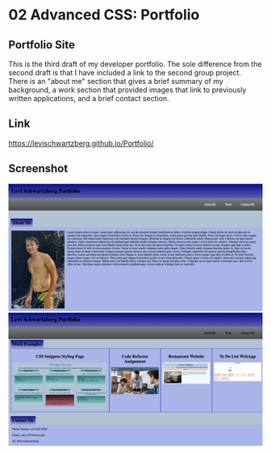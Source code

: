 # 02 Advanced CSS: Portfolio

## Portfolio Site


This is the third draft of my developer portfolio. The sole difference from the second draft is that I have included a link to the second group project. There is an "about me" section that gives a brief summary of my background, a work section that provided images that link to previously written applications, and a brief contact section. 


## Link
https://levischwartzberg.github.io/Portfolio/


## Screenshot
![Alt text](./assets/images/preview1.jpg?raw=true "Preview image of the web page")
![Alt text](./assets/images/preview2.jpg?raw=true "Preview image of the web page")

